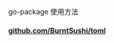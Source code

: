 go-package 使用方法

#### [github.com/BurntSushi/toml](https://github.com/siyaEng/go-package-demo/blob/master/BurntSushi/toml/README.md)